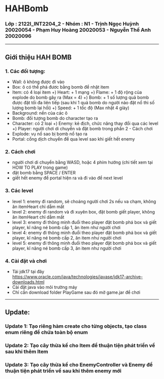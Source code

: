 # HAHBomb
### Lớp : 2122I_INT2204_2 - Nhóm : N1 - Trịnh Ngọc Huỳnh 20020054 - Phạm Huy Hoàng 20020053 - Nguyễn Thế Anh 20020096
***
## Giới thiệu HAH BOMB
### 1. Các đối tượng:
- Wall: ô không được đi vào
- Box: ô có thể phá đươc bằng bomb để nhặt item
- Item: có 4 loại item
      +) Heart: + 1 mạng
      +) Flame: + 1 độ rộng của explode do bomb gây ra (Max = 4)
      +) Bomb:  + 1 số lượng quả bomb được đặt tối đa liên tiếp (sau khi 1 quả bomb do người nào đặt nổ thì số lượng bomb lại hồi)
      +) Speed: + 1 tốc độ (Max nhặt 4 giày)
- Background: nền của các ô
- Bomb: đối tượng bomb do character tạo ra
- Character: có 2 loại
      +) Enemy: kẻ địch, chức năng thay đổi qua các level
      +) Player: người chơi di chuyển và đặt bomb trong phần 2 - Cách chơi
- Explode: vụ nổ sao bị bomb nổ tạo ra
- Portal: cổng dịch chuyển để qua level sao khi giết hết enemy
### 2. Cách chơi
- người chơi di chuyển bằng WASD, hoặc 4 phím hướng (chi tiết xem tại HOW TO PLAY trong game)
- đặt bomb bằng SPACE / ENTER
- giết hết enemy để portal hiện ra và đi vào để next level
### 3. Các level
- level 1: enemy đi random, sẽ choáng người chơi 2s nếu va chạm, không ăn itemHeart chỉ dẫm mất
- level 2: enemy đi random và đi xuyên box, đặt bomb giết player, không ăn itemHeart chỉ dẫm mất
- level 3: enemy đi thông minh đuổi theo player đặt bomb phá box và giết player, kĩ năng né bomb cấp 1, ăn item như người chơi
- level 4: enemy đi thông minh đuổi theo player đặt bomb phá box và giết player, kĩ năng né bomb cấp 2, ăn item như người chơi
- level 5: enemy đi thông minh đuổi theo player đặt bomb phá box và giết player, kĩ năng né bomb cấp 3, ăn item như người chơi
### 4. Cài đặt và chơi
- Tải jdk17 tại đây https://www.oracle.com/java/technologies/javase/jdk17-archive-downloads.html
- Cài đặt java vào môi trường máy
- Chỉ cần download folder PlayGame sau đó mở game.jar để chơi
***
## Update:
### Update 1: Tạo riêng hàm create cho từng objects, tạo class enum riêng để chứa toàn bộ enum
### Update 2: Tạo cây thừa kế cho Item để thuận tiện phát triển về sau khi thêm Item
### Update 3: Tạo cây thừa kế cho EnemyController và Enemy để thuận tiện phát triển về sau khi thêm enemy mới
